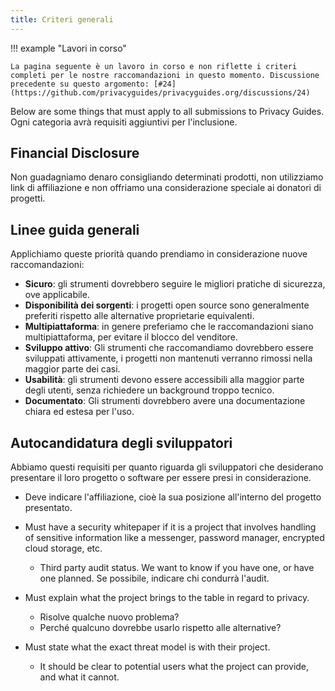 ```yaml
---
title: Criteri generali
---
```


!!! example "Lavori in corso"

    La pagina seguente è un lavoro in corso e non riflette i criteri completi per le nostre raccomandazioni in questo momento. Discussione precedente su questo argomento: [#24](https://github.com/privacyguides/privacyguides.org/discussions/24)

Below are some things that must apply to all submissions to Privacy Guides. Ogni categoria avrà requisiti aggiuntivi per l'inclusione.

## Financial Disclosure

Non guadagniamo denaro consigliando determinati prodotti, non utilizziamo link di affiliazione e non offriamo una considerazione speciale ai donatori di progetti.

## Linee guida generali

Applichiamo queste priorità quando prendiamo in considerazione nuove raccomandazioni:

- **Sicuro**: gli strumenti dovrebbero seguire le migliori pratiche di sicurezza, ove applicabile.
- **Disponibilità dei sorgenti**: i progetti open source sono generalmente preferiti rispetto alle alternative proprietarie equivalenti.
- **Multipiattaforma**: in genere preferiamo che le raccomandazioni siano multipiattaforma, per evitare il blocco del venditore.
- **Sviluppo attivo**: Gli strumenti che raccomandiamo dovrebbero essere sviluppati attivamente, i progetti non mantenuti verranno rimossi nella maggior parte dei casi.
- **Usabilità**: gli strumenti devono essere accessibili alla maggior parte degli utenti, senza richiedere un background troppo tecnico.
- **Documentato**: Gli strumenti dovrebbero avere una documentazione chiara ed estesa per l'uso.

## Autocandidatura degli sviluppatori

Abbiamo questi requisiti per quanto riguarda gli sviluppatori che desiderano presentare il loro progetto o software per essere presi in considerazione.

- Deve indicare l'affiliazione, cioè la sua posizione all'interno del progetto presentato.

- Must have a security whitepaper if it is a project that involves handling of sensitive information like a messenger, password manager, encrypted cloud storage, etc.
    - Third party audit status. We want to know if you have one, or have one planned. Se possibile, indicare chi condurrà l'audit.

- Must explain what the project brings to the table in regard to privacy.
    - Risolve qualche nuovo problema?
    - Perché qualcuno dovrebbe usarlo rispetto alle alternative?

- Must state what the exact threat model is with their project.
    - It should be clear to potential users what the project can provide, and what it cannot.
